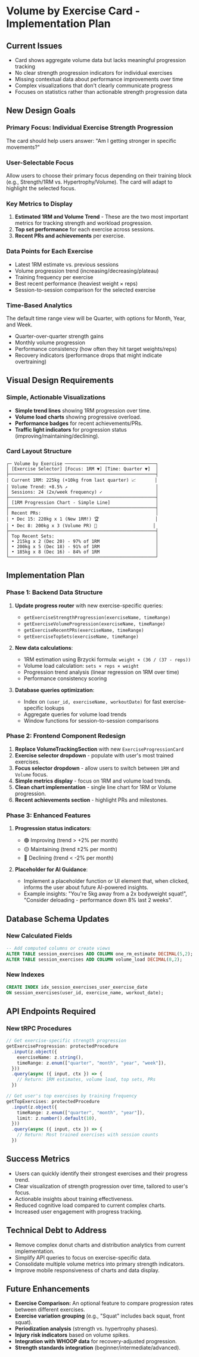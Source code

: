 # Volume by Exercise Card - Implementation Plan

## Current Issues
- Card shows aggregate volume data but lacks meaningful progression tracking
- No clear strength progression indicators for individual exercises  
- Missing contextual data about performance improvements over time
- Complex visualizations that don't clearly communicate progress
- Focuses on statistics rather than actionable strength progression data

## New Design Goals

### Primary Focus: Individual Exercise Strength Progression
The card should help users answer: "Am I getting stronger in specific movements?"

### User-Selectable Focus
Allow users to choose their primary focus depending on their training block (e.g., Strength/1RM vs. Hypertrophy/Volume). The card will adapt to highlight the selected focus.

### Key Metrics to Display
1. **Estimated 1RM and Volume Trend** - These are the two most important metrics for tracking strength and workload progression.
2. **Top set performance** for each exercise across sessions.
3. **Recent PRs and achievements** per exercise.

### Data Points for Each Exercise
- Latest 1RM estimate vs. previous sessions
- Volume progression trend (increasing/decreasing/plateau)
- Training frequency per exercise
- Best recent performance (heaviest weight × reps)
- Session-to-session comparison for the selected exercise

### Time-Based Analytics
The default time range view will be Quarter, with options for Month, Year, and Week.
- Quarter-over-quarter strength gains
- Monthly volume progression
- Performance consistency (how often they hit target weights/reps)
- Recovery indicators (performance drops that might indicate overtraining)

## Visual Design Requirements

### Simple, Actionable Visualizations
- **Simple trend lines** showing 1RM progression over time.
- **Volume load charts** showing progressive overload.
- **Performance badges** for recent achievements/PRs.
- **Traffic light indicators** for progression status (improving/maintaining/declining).

### Card Layout Structure
```
┌─ Volume by Exercise ──────────────────────────────────┐
│ [Exercise Selector] [Focus: 1RM ▼] [Time: Quarter ▼]  │
├───────────────────────────────────────────────────────┤
│ Current 1RM: 225kg (+10kg from last quarter) 📈       │
│ Volume Trend: +8.5% ↗                                 │
│ Sessions: 24 (2x/week frequency) ✓                    │
├───────────────────────────────────────────────────────┤
│ [1RM Progression Chart - Simple Line]                 │
├───────────────────────────────────────────────────────┤
│ Recent PRs:                                           │
│ • Dec 15: 220kg x 1 (New 1RM!) 🏆                     │
│ • Dec 8: 200kg x 3 (Volume PR) 💪                     │
├───────────────────────────────────────────────────────┤
│ Top Recent Sets:                                      │
│ • 215kg x 2 (Dec 20) - 97% of 1RM                     │
│ • 200kg x 5 (Dec 18) - 91% of 1RM                     │
│ • 185kg x 8 (Dec 16) - 84% of 1RM                     │
└───────────────────────────────────────────────────────┘
```

## Implementation Plan

### Phase 1: Backend Data Structure
1. **Update progress router** with new exercise-specific queries:
   - `getExerciseStrengthProgression(exerciseName, timeRange)`
   - `getExerciseVolumeProgression(exerciseName, timeRange)`
   - `getExerciseRecentPRs(exerciseName, timeRange)`
   - `getExerciseTopSets(exerciseName, timeRange)`

2. **New data calculations**:
   - 1RM estimation using Brzycki formula: `weight × (36 / (37 - reps))`
   - Volume load calculation: `sets × reps × weight`
   - Progression trend analysis (linear regression on 1RM over time)
   - Performance consistency scoring

3. **Database queries optimization**:
   - Index on `(user_id, exerciseName, workoutDate)` for fast exercise-specific lookups
   - Aggregate queries for volume load trends
   - Window functions for session-to-session comparisons

### Phase 2: Frontend Component Redesign
1. **Replace VolumeTrackingSection** with new `ExerciseProgressionCard`
2. **Exercise selector dropdown** - populate with user's most trained exercises.
3. **Focus selector dropdown** - allow users to switch between `1RM` and `Volume` focus.
4. **Simple metrics display** - focus on 1RM and volume load trends.
5. **Clean chart implementation** - single line chart for 1RM or Volume progression.
6. **Recent achievements section** - highlight PRs and milestones.

### Phase 3: Enhanced Features
1. **Progression status indicators**:
   - 🟢 Improving (trend > +2% per month)
   - 🟡 Maintaining (trend ±2% per month) 
   - 🔴 Declining (trend < -2% per month)

2. **Placeholder for AI Guidance**:
   - Implement a placeholder function or UI element that, when clicked, informs the user about future AI-powered insights.
   - Example insights: "You're 5kg away from a 2x bodyweight squat!", "Consider deloading - performance down 8% last 2 weeks".

## Database Schema Updates

### New Calculated Fields
```sql
-- Add computed columns or create views
ALTER TABLE session_exercises ADD COLUMN one_rm_estimate DECIMAL(5,2);
ALTER TABLE session_exercises ADD COLUMN volume_load DECIMAL(8,2);
```

### New Indexes
```sql
CREATE INDEX idx_session_exercises_user_exercise_date 
ON session_exercises(user_id, exercise_name, workout_date);
```

## API Endpoints Required

### New tRPC Procedures
```typescript
// Get exercise-specific strength progression
getExerciseProgression: protectedProcedure
  .input(z.object({
    exerciseName: z.string(),
    timeRange: z.enum(["quarter", "month", "year", "week"]),
  }))
  .query(async ({ input, ctx }) => {
    // Return: 1RM estimates, volume load, top sets, PRs
  })

// Get user's top exercises by training frequency
getTopExercises: protectedProcedure
  .input(z.object({
    timeRange: z.enum(["quarter", "month", "year"]),
    limit: z.number().default(10),
  }))
  .query(async ({ input, ctx }) => {
    // Return: Most trained exercises with session counts
  })
```

## Success Metrics
- Users can quickly identify their strongest exercises and their progress trend.
- Clear visualization of strength progression over time, tailored to user's focus.
- Actionable insights about training effectiveness.
- Reduced cognitive load compared to current complex charts.
- Increased user engagement with progress tracking.

## Technical Debt to Address
- Remove complex donut charts and distribution analytics from current implementation.
- Simplify API queries to focus on exercise-specific data.
- Consolidate multiple volume metrics into primary strength indicators.
- Improve mobile responsiveness of charts and data display.

## Future Enhancements
- **Exercise Comparison:** An optional feature to compare progression rates between different exercises.
- **Exercise variation grouping** (e.g., "Squat" includes back squat, front squat).
- **Periodization analysis** (strength vs. hypertrophy phases).
- **Injury risk indicators** based on volume spikes.
- **Integration with WHOOP data** for recovery-adjusted progression.
- **Strength standards integration** (beginner/intermediate/advanced).
